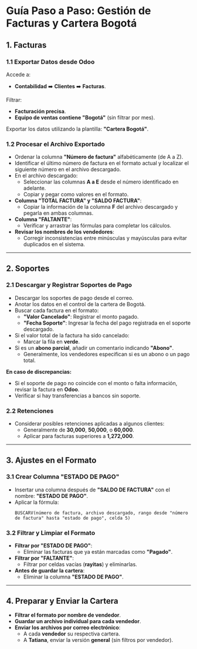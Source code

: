 # Guía Paso a Paso: Gestión de Facturas y Cartera Bogotá

## 1. Facturas

### 1.1 Exportar Datos desde Odoo

Accede a:
- **Contabilidad** ➡️ **Clientes** ➡️ **Facturas**.

Filtrar:
- **Facturación precisa**.
- **Equipo de ventas contiene "Bogotá"** (sin filtrar por mes).

Exportar los datos utilizando la plantilla: **"Cartera Bogotá"**.

### 1.2 Procesar el Archivo Exportado

- Ordenar la columna **"Número de factura"** alfabéticamente (de A a Z).
- Identificar el último número de factura en el formato actual y localizar el siguiente número en el archivo descargado.
- En el archivo descargado:
  - Seleccionar las columnas **A a E** desde el número identificado en adelante.
  - Copiar y pegar como valores en el formato.
- **Columna "TOTAL FACTURA" y "SALDO FACTURA"**:
  - Copiar la información de la columna **F** del archivo descargado y pegarla en ambas columnas.
- **Columna "FALTANTE"**:
  - Verificar y arrastrar las fórmulas para completar los cálculos.
- **Revisar los nombres de los vendedores**:
  - Corregir inconsistencias entre minúsculas y mayúsculas para evitar duplicados en el sistema.

---

## 2. Soportes

### 2.1 Descargar y Registrar Soportes de Pago

- Descargar los soportes de pago desde el correo.
- Anotar los datos en el control de la cartera de Bogotá.
- Buscar cada factura en el formato:
  - **"Valor Cancelado"**: Registrar el monto pagado.
  - **"Fecha Soporte"**: Ingresar la fecha del pago registrada en el soporte descargado.
- Si el valor total de la factura ha sido cancelado:
  - Marcar la fila en **verde**.
- Si es un **abono parcial**, añadir un comentario indicando **"Abono"**.
  - Generalmente, los vendedores especifican si es un abono o un pago total.

**En caso de discrepancias:**
- Si el soporte de pago no coincide con el monto o falta información, revisar la factura en **Odoo**.
- Verificar si hay transferencias a bancos sin soporte.

### 2.2 Retenciones

- Considerar posibles retenciones aplicadas a algunos clientes:
  - Generalmente de **30,000**, **50,000**, o **60,000**.
  - Aplicar para facturas superiores a **1,272,000**.

---

## 3. Ajustes en el Formato

### 3.1 Crear Columna **"ESTADO DE PAGO"**

- Insertar una columna después de **"SALDO DE FACTURA"** con el nombre: **"ESTADO DE PAGO"**.
- Aplicar la fórmula:
  ```excel
  BUSCARV(número de factura, archivo descargado, rango desde "número de factura" hasta "estado de pago", celda 5)
  ```

### 3.2 Filtrar y Limpiar el Formato

- **Filtrar por "ESTADO DE PAGO"**:
  - Eliminar las facturas que ya están marcadas como **"Pagado"**.
- **Filtrar por "FALTANTE"**:
  - Filtrar por celdas vacías (**rayitas**) y eliminarlas.
- **Antes de guardar la cartera**:
  - Eliminar la columna **"ESTADO DE PAGO"**.

---

## 4. Preparar y Enviar la Cartera

- **Filtrar el formato por nombre de vendedor**.
- **Guardar un archivo individual para cada vendedor**.
- **Enviar los archivos por correo electrónico**:
  - A cada **vendedor** su respectiva cartera.
  - A **Tatiana**, enviar la versión **general** (sin filtros por vendedor).

